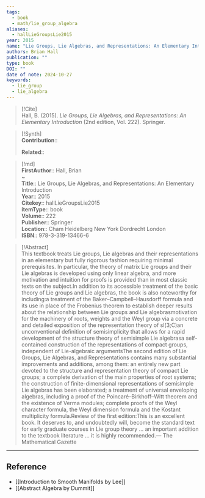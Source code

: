 ```yaml
---
tags:
  - book
  - math/lie_group_algebra
aliases:
  - hallLieGroupsLie2015
year: 2015
name: "Lie Groups, Lie Algebras, and Representations: An Elementary Introduction"
authors: Brian Hall
publication: ""
type: book
DOI: ""
date of note: 2024-10-27
keywords:
  - lie_group
  - lie_algebra
---
```


> [!Cite]  
> Hall, B. (2015). _Lie Groups, Lie Algebras, and Representations: An Elementary Introduction_ (2nd edition, Vol. 222). Springer.

>[!Synth]  
>**Contribution**::  
>  
>**Related**::   
>  
  
>[!md]  
> **FirstAuthor**:: Hall, Brian  
~  
> **Title**:: Lie Groups, Lie Algebras, and Representations: An Elementary Introduction  
> **Year**:: 2015  
> **Citekey**:: hallLieGroupsLie2015  
> **itemType**:: book  
> **Volume**:: 222  
> **Publisher**:: Springer  
> **Location**:: Cham Heidelberg New York Dordrecht London  
> **ISBN**:: 978-3-319-13466-6  

> [!Abstract]  
> This textbook treats Lie groups, Lie algebras and their representations in an elementary but fully rigorous fashion requiring minimal prerequisites. In particular, the theory of matrix Lie groups and their Lie algebras is developed using only linear algebra, and more motivation and intuition for proofs is provided than in most classic texts on the subject.In addition to its accessible treatment of the basic theory of Lie groups and Lie algebras, the book is also noteworthy for including:a treatment of the Baker–Campbell–Hausdorff formula and its use in place of the Frobenius theorem to establish deeper results about the relationship between Lie groups and Lie algebrasmotivation for the machinery of roots, weights and the Weyl group via a concrete and detailed exposition of the representation theory of sl(3;C)an unconventional definition of semisimplicity that allows for a rapid development of the structure theory of semisimple Lie algebrasa self-contained construction of the representations of compact groups, independent of Lie-algebraic argumentsThe second edition of Lie Groups, Lie Algebras, and Representations contains many substantial improvements and additions, among them: an entirely new part devoted to the structure and representation theory of compact Lie groups; a complete derivation of the main properties of root systems; the construction of finite-dimensional representations of semisimple Lie algebras has been elaborated; a treatment of universal enveloping algebras, including a proof of the Poincaré–Birkhoff–Witt theorem and the existence of Verma modules; complete proofs of the Weyl character formula, the Weyl dimension formula and the Kostant multiplicity formula.Review of the first edition:This is an excellent book. It deserves to, and undoubtedly will, become the standard text for early graduate courses in Lie group theory ... an important addition to the textbook literature ... it is highly recommended.― The Mathematical Gazette  

-----
## Reference


- [[Introduction to Smooth Manifolds by Lee]]
- [[Abstract Algebra by Dummit]]
